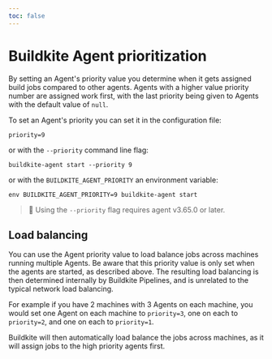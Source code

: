 ```yaml
---
toc: false
---
```


# Buildkite Agent prioritization

By setting an Agent's priority value you determine when it gets assigned build jobs compared to other agents.
Agents with a higher value priority number are assigned work first, with the last priority being given to Agents with the default value of `null`.

To set an Agent's priority you can set it in the configuration file:

```
priority=9
```

or with the `--priority` command line flag:

```
buildkite-agent start --priority 9
```

or with the `BUILDKITE_AGENT_PRIORITY` an environment variable:

```
env BUILDKITE_AGENT_PRIORITY=9 buildkite-agent start
```

> 📘
> Using the `--priority` flag requires agent v3.65.0 or later.

## Load balancing

You can use the Agent priority value to load balance jobs across machines running multiple Agents. Be aware that this priority value is only set when the agents are started, as described above. The resulting load balancing is then determined internally by Buildkite Pipelines, and is unrelated to the typical network load balancing.

For example if you have 2 machines with 3 Agents on each machine, you would set one Agent on each machine to `priority=3`, one on each to `priority=2`, and one on each to `priority=1`.

Buildkite will then automatically load balance the jobs across machines, as it will assign jobs to the high priority agents first.

